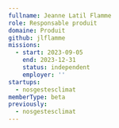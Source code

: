 ```yaml
---
fullname: Jeanne Latil Flamme
role: Responsable produit
domaine: Produit
github: jlflamme
missions:
  - start: 2023-09-05
    end: 2023-12-31
    status: independent
    employer: ''
startups:
  - nosgestesclimat
memberType: beta
previously:
  - nosgestesclimat
---
```


